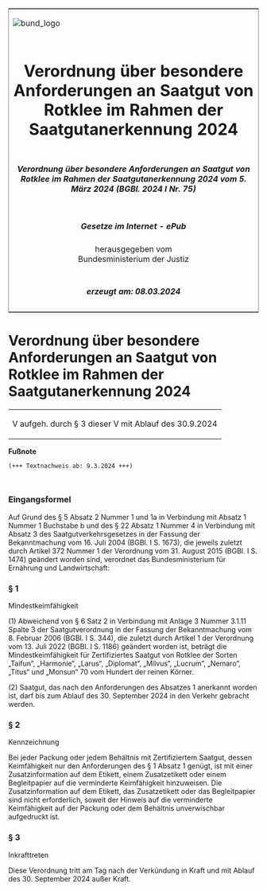 <span id="DECKBLATT.html"></span>

<table border="0" frame="border" width="100%">

<tr valign="top">

<td align="left">

![bund\_logo](BfJ_2021_Web_de_de.gif)

</td>

<td align="right">

 

</td>

</tr>

<tr align="center" valign="middle">

<td colspan="2">

# Verordnung über besondere Anforderungen an Saatgut von Rotklee im Rahmen der Saatgutanerkennung 2024

</td>

</tr>

<tr align="center" valign="middle">

<td colspan="2">

##### Verordnung über besondere Anforderungen an Saatgut von Rotklee im Rahmen der Saatgutanerkennung 2024 vom 5. März 2024 (BGBl. 2024 I Nr. 75)

</td>

</tr>

<tr align="center" valign="middle">

<td colspan="2">

  
  

##### Gesetze im Internet - ePub  
  
herausgegeben vom  
Bundesministerium der Justiz

</td>

</tr>

<tr align="center" valign="bottom">

<td colspan="2">

  
  

##### erzeugt am: 08.03.2024

</td>

</tr>

</table>

<span id="BJNR04B0A0024.html"></span>

# Verordnung über besondere Anforderungen an Saatgut von Rotklee im Rahmen der Saatgutanerkennung 2024

<div>

<div class="jnhtml">

<table width="100%">

<colgroup>

<col width="10%">

</col>

<col width="90%">

</col>

</colgroup>

<tr>

<td class="StandkommentarAufh" colspan="2">

V aufgeh. durch § 3 dieser V mit Ablauf des 30.9.2024

</div>

</div>

</td>

</tr>

</table>

</div>

</div>

<div>

  
**Fußnote**

<div class="jnhtml">

<div>

<div class="jurAbsatz">

  

``` 
(+++ Textnachweis ab: 9.3.2024 +++)

 
```

</div>

</div>

</div>

</div>

<span id="BJNR04B0A0024BJNE000100000.html"></span>

### Eingangsformel  

<div>

<div class="jnhtml">

<div>

<div class="jurAbsatz">

Auf Grund des § 5 Absatz 2 Nummer 1 und 1a in Verbindung mit Absatz 1
Nummer 1 Buchstabe b und des § 22 Absatz 1 Nummer 4 in Verbindung mit
Absatz 3 des Saatgutverkehrsgesetzes in der Fassung der Bekanntmachung
vom 16. Juli 2004 (BGBl. I S. 1673), die jeweils zuletzt durch Artikel
372 Nummer 1 der Verordnung vom 31. August 2015 (BGBl. I S. 1474)
geändert worden sind, verordnet das Bundesministerium für Ernährung und
Landwirtschaft:

</div>

</div>

</div>

</div>

<span id="BJNR04B0A0024BJNE000200000.html"></span>

### § 1  
Mindestkeimfähigkeit

<div>

<div class="jnhtml">

<div>

<div class="jurAbsatz">

(1) Abweichend von § 6 Satz 2 in Verbindung mit Anlage 3 Nummer 3.1.11
Spalte 3 der Saatgutverordnung in der Fassung der Bekanntmachung vom 8.
Februar 2006 (BGBl. I S. 344), die zuletzt durch Artikel 1 der
Verordnung vom 13. Juli 2022 (BGBl. I S. 1186) geändert worden ist,
beträgt die Mindestkeimfähigkeit für Zertifiziertes Saatgut von Rotklee
der Sorten „Taifun“, „Harmonie“, „Larus“, „Diplomat“, „Milvus“,
„Lucrum“, „Nemaro“, „Titus“ und „Monsun“ 70 vom Hundert der reinen
Körner.

</div>

<div class="jurAbsatz">

(2) Saatgut, das nach den Anforderungen des Absatzes 1 anerkannt worden
ist, darf bis zum Ablauf des 30. September 2024 in den Verkehr gebracht
werden.

</div>

</div>

</div>

</div>

<span id="BJNR04B0A0024BJNE000300000.html"></span>

### § 2  
Kennzeichnung

<div>

<div class="jnhtml">

<div>

<div class="jurAbsatz">

Bei jeder Packung oder jedem Behältnis mit Zertifiziertem Saatgut,
dessen Keimfähigkeit nur den Anforderungen des § 1 Absatz 1 genügt, ist
mit einer Zusatzinformation auf dem Etikett, einem Zusatzetikett oder
einem Begleitpapier auf die verminderte Keimfähigkeit hinzuweisen. Die
Zusatzinformation auf dem Etikett, das Zusatzetikett oder das
Begleitpapier sind nicht erforderlich, soweit der Hinweis auf die
verminderte Keimfähigkeit auf der Packung oder dem Behältnis
unverwischbar aufgedruckt ist.

</div>

</div>

</div>

</div>

<span id="BJNR04B0A0024BJNE000400000.html"></span>

### § 3  
Inkrafttreten

<div>

<div class="jnhtml">

<div>

<div class="jurAbsatz">

Diese Verordnung tritt am Tag nach der Verkündung in Kraft und mit
Ablauf des 30. September 2024 außer Kraft.

</div>

</div>

</div>

</div>

